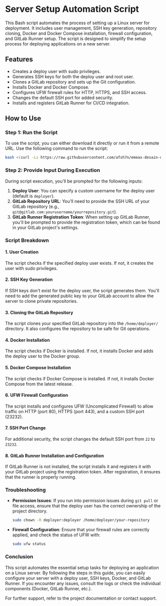 
# Server Setup Automation Script

This Bash script automates the process of setting up a Linux server for deployment. It includes user management, SSH key generation, repository cloning, Docker and Docker Compose installation, firewall configuration, and GitLab Runner setup. The script is designed to simplify the setup process for deploying applications on a new server.

## Features

- Creates a deploy user with sudo privileges.
- Generates SSH keys for both the deploy user and root user.
- Clones a GitLab repository and sets up the Git configuration.
- Installs Docker and Docker Compose.
- Configures UFW firewall rules for HTTP, HTTPS, and SSH access.
- Changes the default SSH port for added security.
- Installs and registers GitLab Runner for CI/CD integration.

## How to Use

### Step 1: Run the Script

To use the script, you can either download it directly or run it from a remote URL. Use the following command to run the script:

```bash
bash <(curl -Ls https://raw.githubusercontent.com/afsh7n/emeax-desain-devops/main/init/setup.sh)
```

### Step 2: Provide Input During Execution

During script execution, you'll be prompted for the following inputs:

1. **Deploy User**: You can specify a custom username for the deploy user (default is `deployer`).
2. **GitLab Repository URL**: You'll need to provide the SSH URL of your GitLab repository (e.g., `git@gitlab.com:yourusername/yourrepository.git`).
3. **GitLab Runner Registration Token**: When setting up GitLab Runner, you'll be prompted to provide the registration token, which can be found in your GitLab project's settings.

### Script Breakdown

#### 1. **User Creation**
The script checks if the specified deploy user exists. If not, it creates the user with sudo privileges.

#### 2. **SSH Key Generation**
If SSH keys don't exist for the deploy user, the script generates them. You'll need to add the generated public key to your GitLab account to allow the server to clone private repositories.

#### 3. **Cloning the GitLab Repository**
The script clones your specified GitLab repository into the `/home/deployer/` directory. It also configures the repository to be safe for Git operations.

#### 4. **Docker Installation**
The script checks if Docker is installed. If not, it installs Docker and adds the deploy user to the Docker group.

#### 5. **Docker Compose Installation**
The script checks if Docker Compose is installed. If not, it installs Docker Compose from the latest release.

#### 6. **UFW Firewall Configuration**
The script installs and configures UFW (Uncomplicated Firewall) to allow traffic on HTTP (port 80), HTTPS (port 443), and a custom SSH port (23232).

#### 7. **SSH Port Change**
For additional security, the script changes the default SSH port from `22` to `23232`.

#### 8. **GitLab Runner Installation and Configuration**
If GitLab Runner is not installed, the script installs it and registers it with your GitLab project using the registration token. After registration, it ensures that the runner is properly running.

### Troubleshooting

- **Permission Issues**: If you run into permission issues during `git pull` or file access, ensure that the deploy user has the correct ownership of the project directory.
  
  ```bash
  sudo chown -R deployer:deployer /home/deployer/your-repository
  ```

- **Firewall Configuration**: Ensure that your firewall rules are correctly applied, and check the status of UFW with:

  ```bash
  sudo ufw status
  ```

### Conclusion

This script automates the essential setup tasks for deploying an application on a Linux server. By following the steps in this guide, you can easily configure your server with a deploy user, SSH keys, Docker, and GitLab Runner. If you encounter any issues, consult the logs or check the individual components (Docker, GitLab Runner, etc.).

For further support, refer to the project documentation or contact support.
